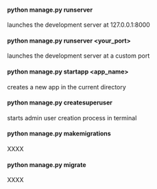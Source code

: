 #### python manage.py runserver
launches the development server at 127.0.0.1:8000

#### python manage.py runserver <your_port>
launches the development server at a custom port

#### python manage.py startapp <app_name>
creates a new app in the current directory

#### python manage.py createsuperuser
starts admin user creation process in terminal

#### python manage.py makemigrations
XXXX

#### python manage.py migrate
XXXX